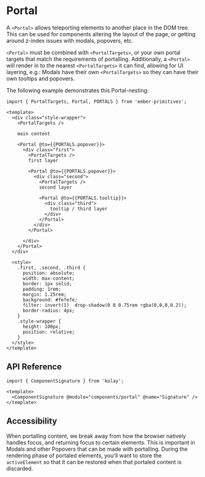 # Portal

A `<Portal>` allows teleporting elements to another place in the DOM tree. This can be used for components altering the layout of the page, or getting around z-index issues with modals, popovers, etc.

`<Portal>` must be combined with `<PortalTargets>`, or your own portal targets that match the requirements of portalling.  Additionally, a `<Portal>` will render in to the nearest `<PortalTargets>` it can find, allowing for UI layering, e.g.: Modals have their own `<PortalTargets>` so they can have their own tooltips and popovers.

The following example demonstrates this Portal-nesting:

<div class="featured-demo">

```gjs live preview
import { PortalTargets, Portal, PORTALS } from 'ember-primitives';

<template>
  <div class="style-wrapper">
    <PortalTargets />

    main content

    <Portal @to={{PORTALS.popover}}>
      <div class="first">
        <PortalTargets />
        first layer

        <Portal @to={{PORTALS.popover}}>
          <div class="second">
            <PortalTargets />
            second layer 

            <Portal @to={{PORTALS.tooltip}}>
              <div class="third">
                tooltip / third layer
              </div>
            </Portal>
          </div>
        </Portal>

      </div>
    </Portal>
  </div>

  <style>
    .first, .second, .third {
      position: absolute;
      width: max-content;
      border: 1px solid;
      padding: 1rem;
      margin: 1.25rem;
      background: #fefefe;
      filter: invert(1)  drop-shadow(0 0 0.75rem rgba(0,0,0,0.2));
      border-radius: 4px;
    }
    .style-wrapper { 
      height: 100px;
      position: relative;
    }
  </style>
</template>
```

</div>


## API Reference

```gjs live no-shadow
import { ComponentSignature } from 'kolay';

<template>
  <ComponentSignature @module="components/portal" @name="Signature" />
</template>
```

## Accessibility

When portalling content, we break away from how the browser natively handles focus, and returning focus to certain elements. This is important in Modals and other Popovers that can be made with portalling. During the rendering phase of portaled elements, you'll want to store the `activeElement` so that it can be restored when that portaled content is discarded. 
